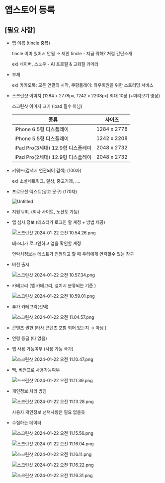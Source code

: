 # 앱스토어 등록

## [필요 사항]

- 앱 이름 (tincle 중복)
    
    tincle 이미 있어서 안됨   → 제안  tincle - 지금 뭐해? 처럼 간단소개 
    
    ex) 네이버, 스노우 - AI 프로필 & 고화질 카메라 
    
- 부제
    
    ex) 카카오톡: 모든 연결의 시작, 쿠팡플레이: 와우회원을 위한 스트리밍 서비스
    
- 스크린샷 이미지 (1284 x 2778px, 1242 x 2208px) 최대 10장 (+미리보기 영상)
    
    스크린샷 이미지 크기 (ipad 필수 아님)
    
    | 종류 | 사이즈 |
    | --- | --- |
    | iPhone 6.5형 디스플레이 | 1284 x 2778 |
    | iPhone 5.5형 디스플레이 | 1242 x 2208 |
    | iPad Pro(3세대) 12.9형 디스플레이 | 2048 x 2732 |
    | iPad Pro(2세대) 12.9형 디스플레이 | 2048 x 2732 |
- 키워드(검색시 연관되어 검색) (100자)
    
    ex)  소셜네트워크, 일상, 중고거래, ….
    
- 프로모션 텍스트(광고 문구)  (170자)
    
    ![Untitled](%E1%84%8B%E1%85%A2%E1%86%B8%E1%84%89%E1%85%B3%E1%84%90%E1%85%A9%E1%84%8B%E1%85%A5%20%E1%84%83%E1%85%B3%E1%86%BC%E1%84%85%E1%85%A9%E1%86%A8%20d6dd45335c8c4cde8e257a3244ff9e0f/Untitled.png)
    
- 지원 URL (회사 사이트, 노션도 가능)
- 앱 심사 정보 (테스터가 로그인 할 계정 + 방법 제공)
    
    
    ![스크린샷 2024-01-22 오전 10.54.26.png](%E1%84%8B%E1%85%A2%E1%86%B8%E1%84%89%E1%85%B3%E1%84%90%E1%85%A9%E1%84%8B%E1%85%A5%20%E1%84%83%E1%85%B3%E1%86%BC%E1%84%85%E1%85%A9%E1%86%A8%20d6dd45335c8c4cde8e257a3244ff9e0f/%25E1%2584%2589%25E1%2585%25B3%25E1%2584%258F%25E1%2585%25B3%25E1%2584%2585%25E1%2585%25B5%25E1%2586%25AB%25E1%2584%2589%25E1%2585%25A3%25E1%2586%25BA_2024-01-22_%25E1%2584%258B%25E1%2585%25A9%25E1%2584%258C%25E1%2585%25A5%25E1%2586%25AB_10.54.26.png)
    
    테스터가 로그인하고 앱을 확인할 계정
    
    연락처정보는 테스트가 진행되고 할 때 우리에게 연락할수 있는 창구
    
- 버전 출시
    
    ![스크린샷 2024-01-22 오전 10.57.34.png](%E1%84%8B%E1%85%A2%E1%86%B8%E1%84%89%E1%85%B3%E1%84%90%E1%85%A9%E1%84%8B%E1%85%A5%20%E1%84%83%E1%85%B3%E1%86%BC%E1%84%85%E1%85%A9%E1%86%A8%20d6dd45335c8c4cde8e257a3244ff9e0f/%25E1%2584%2589%25E1%2585%25B3%25E1%2584%258F%25E1%2585%25B3%25E1%2584%2585%25E1%2585%25B5%25E1%2586%25AB%25E1%2584%2589%25E1%2585%25A3%25E1%2586%25BA_2024-01-22_%25E1%2584%258B%25E1%2585%25A9%25E1%2584%258C%25E1%2585%25A5%25E1%2586%25AB_10.57.34.png)
    
- 카테고리 (앱 카테고리, 설치시 분류되는 기준 )
    
    ![스크린샷 2024-01-22 오전 10.59.01.png](%E1%84%8B%E1%85%A2%E1%86%B8%E1%84%89%E1%85%B3%E1%84%90%E1%85%A9%E1%84%8B%E1%85%A5%20%E1%84%83%E1%85%B3%E1%86%BC%E1%84%85%E1%85%A9%E1%86%A8%20d6dd45335c8c4cde8e257a3244ff9e0f/%25E1%2584%2589%25E1%2585%25B3%25E1%2584%258F%25E1%2585%25B3%25E1%2584%2585%25E1%2585%25B5%25E1%2586%25AB%25E1%2584%2589%25E1%2585%25A3%25E1%2586%25BA_2024-01-22_%25E1%2584%258B%25E1%2585%25A9%25E1%2584%258C%25E1%2585%25A5%25E1%2586%25AB_10.59.01.png)
    
- 추가 카테고리(선택)
    
    ![스크린샷 2024-01-22 오전 11.04.57.png](%E1%84%8B%E1%85%A2%E1%86%B8%E1%84%89%E1%85%B3%E1%84%90%E1%85%A9%E1%84%8B%E1%85%A5%20%E1%84%83%E1%85%B3%E1%86%BC%E1%84%85%E1%85%A9%E1%86%A8%20d6dd45335c8c4cde8e257a3244ff9e0f/%25E1%2584%2589%25E1%2585%25B3%25E1%2584%258F%25E1%2585%25B3%25E1%2584%2585%25E1%2585%25B5%25E1%2586%25AB%25E1%2584%2589%25E1%2585%25A3%25E1%2586%25BA_2024-01-22_%25E1%2584%258B%25E1%2585%25A9%25E1%2584%258C%25E1%2585%25A5%25E1%2586%25AB_11.04.57.png)
    
- 콘텐츠 권한 (타사 콘텐츠 포함 되어 있는지 → 아님 )
- 연령 등급 (다 없음)
- 앱 사용 가능여부 (사용 가능 국가)
    
    ![스크린샷 2024-01-22 오전 11.10.47.png](%E1%84%8B%E1%85%A2%E1%86%B8%E1%84%89%E1%85%B3%E1%84%90%E1%85%A9%E1%84%8B%E1%85%A5%20%E1%84%83%E1%85%B3%E1%86%BC%E1%84%85%E1%85%A9%E1%86%A8%20d6dd45335c8c4cde8e257a3244ff9e0f/%25E1%2584%2589%25E1%2585%25B3%25E1%2584%258F%25E1%2585%25B3%25E1%2584%2585%25E1%2585%25B5%25E1%2586%25AB%25E1%2584%2589%25E1%2585%25A3%25E1%2586%25BA_2024-01-22_%25E1%2584%258B%25E1%2585%25A9%25E1%2584%258C%25E1%2585%25A5%25E1%2586%25AB_11.10.47.png)
    
- 맥, 비전프로 사용가능여부
    
    ![스크린샷 2024-01-22 오전 11.11.39.png](%E1%84%8B%E1%85%A2%E1%86%B8%E1%84%89%E1%85%B3%E1%84%90%E1%85%A9%E1%84%8B%E1%85%A5%20%E1%84%83%E1%85%B3%E1%86%BC%E1%84%85%E1%85%A9%E1%86%A8%20d6dd45335c8c4cde8e257a3244ff9e0f/%25E1%2584%2589%25E1%2585%25B3%25E1%2584%258F%25E1%2585%25B3%25E1%2584%2585%25E1%2585%25B5%25E1%2586%25AB%25E1%2584%2589%25E1%2585%25A3%25E1%2586%25BA_2024-01-22_%25E1%2584%258B%25E1%2585%25A9%25E1%2584%258C%25E1%2585%25A5%25E1%2586%25AB_11.11.39.png)
    
- 개인정보 처리 방침
    
    ![스크린샷 2024-01-22 오전 11.13.28.png](%E1%84%8B%E1%85%A2%E1%86%B8%E1%84%89%E1%85%B3%E1%84%90%E1%85%A9%E1%84%8B%E1%85%A5%20%E1%84%83%E1%85%B3%E1%86%BC%E1%84%85%E1%85%A9%E1%86%A8%20d6dd45335c8c4cde8e257a3244ff9e0f/%25E1%2584%2589%25E1%2585%25B3%25E1%2584%258F%25E1%2585%25B3%25E1%2584%2585%25E1%2585%25B5%25E1%2586%25AB%25E1%2584%2589%25E1%2585%25A3%25E1%2586%25BA_2024-01-22_%25E1%2584%258B%25E1%2585%25A9%25E1%2584%258C%25E1%2585%25A5%25E1%2586%25AB_11.13.28.png)
    
    사용자 개인정보 선택사항은 필요 없을듯
    
- 수집하는 데이터
    
    ![스크린샷 2024-01-22 오전 11.15.56.png](%E1%84%8B%E1%85%A2%E1%86%B8%E1%84%89%E1%85%B3%E1%84%90%E1%85%A9%E1%84%8B%E1%85%A5%20%E1%84%83%E1%85%B3%E1%86%BC%E1%84%85%E1%85%A9%E1%86%A8%20d6dd45335c8c4cde8e257a3244ff9e0f/%25E1%2584%2589%25E1%2585%25B3%25E1%2584%258F%25E1%2585%25B3%25E1%2584%2585%25E1%2585%25B5%25E1%2586%25AB%25E1%2584%2589%25E1%2585%25A3%25E1%2586%25BA_2024-01-22_%25E1%2584%258B%25E1%2585%25A9%25E1%2584%258C%25E1%2585%25A5%25E1%2586%25AB_11.15.56.png)
    
    ![스크린샷 2024-01-22 오전 11.16.04.png](%E1%84%8B%E1%85%A2%E1%86%B8%E1%84%89%E1%85%B3%E1%84%90%E1%85%A9%E1%84%8B%E1%85%A5%20%E1%84%83%E1%85%B3%E1%86%BC%E1%84%85%E1%85%A9%E1%86%A8%20d6dd45335c8c4cde8e257a3244ff9e0f/%25E1%2584%2589%25E1%2585%25B3%25E1%2584%258F%25E1%2585%25B3%25E1%2584%2585%25E1%2585%25B5%25E1%2586%25AB%25E1%2584%2589%25E1%2585%25A3%25E1%2586%25BA_2024-01-22_%25E1%2584%258B%25E1%2585%25A9%25E1%2584%258C%25E1%2585%25A5%25E1%2586%25AB_11.16.04.png)
    
    ![스크린샷 2024-01-22 오전 11.16.11.png](%E1%84%8B%E1%85%A2%E1%86%B8%E1%84%89%E1%85%B3%E1%84%90%E1%85%A9%E1%84%8B%E1%85%A5%20%E1%84%83%E1%85%B3%E1%86%BC%E1%84%85%E1%85%A9%E1%86%A8%20d6dd45335c8c4cde8e257a3244ff9e0f/%25E1%2584%2589%25E1%2585%25B3%25E1%2584%258F%25E1%2585%25B3%25E1%2584%2585%25E1%2585%25B5%25E1%2586%25AB%25E1%2584%2589%25E1%2585%25A3%25E1%2586%25BA_2024-01-22_%25E1%2584%258B%25E1%2585%25A9%25E1%2584%258C%25E1%2585%25A5%25E1%2586%25AB_11.16.11.png)
    
    ![스크린샷 2024-01-22 오전 11.16.22.png](%E1%84%8B%E1%85%A2%E1%86%B8%E1%84%89%E1%85%B3%E1%84%90%E1%85%A9%E1%84%8B%E1%85%A5%20%E1%84%83%E1%85%B3%E1%86%BC%E1%84%85%E1%85%A9%E1%86%A8%20d6dd45335c8c4cde8e257a3244ff9e0f/%25E1%2584%2589%25E1%2585%25B3%25E1%2584%258F%25E1%2585%25B3%25E1%2584%2585%25E1%2585%25B5%25E1%2586%25AB%25E1%2584%2589%25E1%2585%25A3%25E1%2586%25BA_2024-01-22_%25E1%2584%258B%25E1%2585%25A9%25E1%2584%258C%25E1%2585%25A5%25E1%2586%25AB_11.16.22.png)
    
    ![스크린샷 2024-01-22 오전 11.16.31.png](%E1%84%8B%E1%85%A2%E1%86%B8%E1%84%89%E1%85%B3%E1%84%90%E1%85%A9%E1%84%8B%E1%85%A5%20%E1%84%83%E1%85%B3%E1%86%BC%E1%84%85%E1%85%A9%E1%86%A8%20d6dd45335c8c4cde8e257a3244ff9e0f/%25E1%2584%2589%25E1%2585%25B3%25E1%2584%258F%25E1%2585%25B3%25E1%2584%2585%25E1%2585%25B5%25E1%2586%25AB%25E1%2584%2589%25E1%2585%25A3%25E1%2586%25BA_2024-01-22_%25E1%2584%258B%25E1%2585%25A9%25E1%2584%258C%25E1%2585%25A5%25E1%2586%25AB_11.16.31.png)